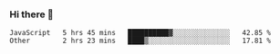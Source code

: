 ### Hi there 👋

<!--
**WShiBin/WShiBin** is a ✨ _special_ ✨ repository because its `README.md` (this file) appears on your GitHub profile.

Here are some ideas to get you started:

- 🔭 I’m currently working on ...
- 🌱 I’m currently learning ...
- 👯 I’m looking to collaborate on ...
- 🤔 I’m looking for help with ...
- 💬 Ask me about ...
- 📫 How to reach me: ...
- 😄 Pronouns: ...
- ⚡ Fun fact: ...
-->

<!--START_SECTION:waka-->

```text
JavaScript   5 hrs 45 mins   ██████████▓░░░░░░░░░░░░░░   42.85 %
Other        2 hrs 23 mins   ████▒░░░░░░░░░░░░░░░░░░░░   17.81 %
```

<!--END_SECTION:waka-->
